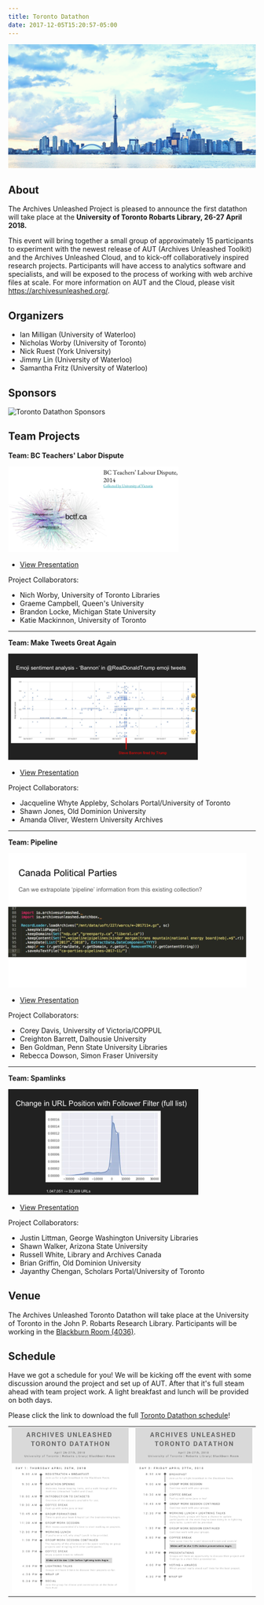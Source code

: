 ```yaml
---
title: Toronto Datathon
date: 2017-12-05T15:20:57-05:00
---
```

![Toronto Skyline](/images/toronto-skyline.png)
## About

The Archives Unleashed Project is pleased to announce the first datathon will take place at the **University of Toronto Robarts Library, 26-27 April 2018.**

This event will bring together a small group of approximately 15 participants to experiment with the newest release of AUT (Archives Unleashed Toolkit) and the Archives Unleashed Cloud, and to kick-off collaboratively inspired research projects. Participants will have access to analytics software and specialists, and will be exposed to the process of working with web archive files at scale. For more information on AUT and the Cloud, please visit https://archivesunleashed.org/.

## Organizers

* Ian Milligan (University of Waterloo)
* Nicholas Worby (University of Toronto)
* Nick Ruest (York University)
* Jimmy Lin (University of Waterloo)
* Samantha Fritz (University of Waterloo)

## Sponsors
![Toronto Datathon Sponsors](/images/logo-toronto-sponsors.png)

## Team Projects

**Team: BC Teachers' Labor Dispute**

![BC Teachers Presentation](/images/BCLabor.png)

* [View Presentation](images/BCLaborPresentation.pdf)

Project Collaborators:
  * Nich Worby, University of Toronto Libraries
  * Graeme Campbell, Queen's University
  * Brandon Locke, Michigan State University
  * Katie Mackinnon, University of Toronto

***

**Team: Make Tweets Great Again**

![Make Tweets Great Again Presentation](/images/MTGA.png)

* [View Presentation](/images/MTGAPresentation.pdf)

Project Collaborators:
  * Jacqueline Whyte Appleby, Scholars Portal/University of Toronto
  * Shawn Jones, Old Dominion University
  * Amanda Oliver, Western University Archives

***

**Team: Pipeline**

![PipelinePresentation](/images/Pipeline.png)

* [View Presentation](/images/PipelinePresentation.pdf)

Project Collaborators:
  * Corey Davis, University of Victoria/COPPUL
  * Creighton Barrett, Dalhousie University
  * Ben Goldman, Penn State University Libraries
  * Rebecca Dowson, Simon Fraser University

***

**Team: Spamlinks**

![Spamlinks Presentation](/images/Spamlinks.png)

* [View Presentation](/images/SpamlinksPresentation.pdf)

Project Collaborators:
  * Justin Littman, George Washington University Libraries
  * Shawn Walker, Arizona State University
  * Russell White, Library and Archives Canada
  * Brian Griffin, Old Dominion University
  * Jayanthy Chengan, Scholars Portal/University of Toronto

## Venue

The Archives Unleashed Toronto Datathon will take place at the University of Toronto in the John P. Robarts Research Library. Participants will be working in the [Blackburn Room (4036)](https://onesearch.library.utoronto.ca/robarts-library-robert-h-blackburn-room).

## Schedule

Have we got a schedule for you! We will be kicking off the event with some discussion around the project and set up of AUT. After that it's full steam ahead with team project work. A light breakfast and lunch will be provided on both days.

Please click the link to download the full [Toronto Datathon schedule](/images/toronto-schedule.pdf)!

|               |                  |
|:-------------:|:----------------:|
| ![/images/toronto-schedule.pdf](/images/toronto-day1.png) | ![images/toronto-schedule.pdf](/images/toronto-day2.png)|